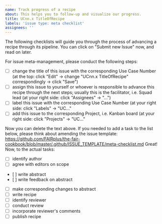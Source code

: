 ```yaml
---
name: Track progress of a recipe
about: This helps you to follow-up and visualize our progress.
title: UCnn.x TitleOfRecipe
labels: 'issue type: meta checklist'
assignees: ''
---
```


The following checklists will guide you through the process of advancing a recipe through its pipeline. You can click on "Submit new Issue" now, and read on later.

For issue meta-management, please conduct the following steps:

- [ ] change the title of this issue with the corresponding Use Case Number (at the top: click "Edit" -> change "UCnn.x TitleOfRecipe" correspondingly -> click "Save")
- [ ] assign this issue to yourself or whoever is responsible to advance this recipe through the next steps; usually this is the facilitator, i.e. Squad lead (at your right side: click "Assignees" -> "...")
- [ ] label this issue with the corresponding Use Case Number (at your right side: click "Labels" -> "UC..."
- [ ] add this issue to the corresponding Project, i.e. Kanban board (at your right side: click "Projects" -> "UC..."

Now you can delete the text above.
If you needed to add a task to the list below, please think about amending the issue template: https://github.com/FAIRplus/the-fair-cookbook/blob/master/.github/ISSUE_TEMPLATE/meta-checklist.md
Great! Now, to the actual tasks:

- [ ] identify author
- [ ] agree with editors on scope
- [ ] write abstract
- [ ] write feedback on abstract
- [ ] make corresponding changes to abstract
- [ ] write recipe
- [ ] identify reviewer
- [ ] conduct review
- [ ] incorporate reviewer's comments
- [ ] publish recipe
